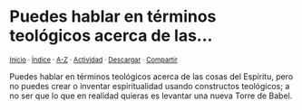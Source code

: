 # Puedes hablar en términos teológicos acerca de las...
<sup>[Inicio](../../../../index.md) · [Índice](../../../../indices/apotegmas.md) · [A-Z](../../../../indices/alfabetico.md) · [Actividad](../../../../indices/actividad.md) · <a href="../../../../contenido/p/u/e/puedes-hablar-en-terminos-teologicos.html" download="jucardus-puedes-hablar-en-terminos-teologicos.html">Descargar</a> · [Compartir](https://x.com/intent/tweet?text=Apotegmas%3A%20Puedes%20hablar%20en%20t%C3%A9rminos%20teol%C3%B3gicos%20acerca%20de%20las...%0A%E2%86%92%20https%3A%2F%2Fjucardus.github.io%2Fcontenido%2Fp%2Fu%2Fe%2Fpuedes-hablar-en-terminos-teologicos.html%0A%0A%23aptgms_jucardus%0A%40jucardus)</sup>

Puedes hablar en términos teológicos acerca de las cosas del Espíritu, pero no puedes crear o inventar espiritualidad usando constructos teológicos; a no ser que lo que en realidad quieras es levantar una nueva Torre de Babel.
